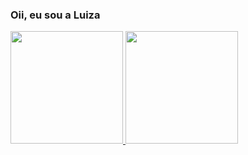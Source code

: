 ### Oii, eu sou a Luiza

<div>
  <a href="https://github.com/lluizaferreira">
  <img height="180em" src="https://github-readme-stats.vercel.app/api?username=lluizaferreira&show_icons=true&theme=dracula&include_all_commits=true&count_private=true"/>
  <img height="180em" src="https://github-readme-stats.vercel.app/api/top-langs/?username=lluizaferreira&layout=compact&langs_count=7&theme=synthwave"/>
</div>

